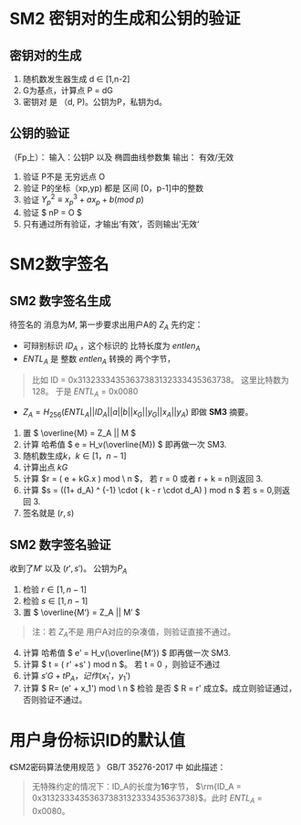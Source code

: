 # SM2 密钥对的生成和公钥的验证
## 密钥对的生成
1. 随机数发生器生成 d ∈ [1,n-2]
2. G为基点，计算点 P = dG
3. 密钥对 是 （d, P)。公钥为P，私钥为d。

## 公钥的验证
（Fp上）：
输入：公钥P 以及 椭圆曲线参数集
输出： 有效/无效

1. 验证 P不是 无穷远点 O
2. 验证 P的坐标（xp,yp) 都是 区间 [0，p-1]中的整数
3. 验证 $Y_p^{2}  \equiv x_p^{3} + a x_p + b (mod \ p)$
4. 验证 $ nP = O $
5. 只有通过所有验证，才输出‘有效’，否则输出’无效‘

# SM2数字签名
## SM2 数字签名生成 
待签名的 消息为$M$,  第一步要求出用户A的 $Z_A$
先约定：
- 可辩别标识 $ID_A$ ，这个标识的 比特长度为 $entlen_A$
- $ENTL_A$ 是 整数  $entlen_A$  转换的 两个字节，
> 比如 ID = 0x31323334353637383132333435363738。 这里比特数为128。
于是 $ENTL_A$ = 0x0080


- $Z_A  = H_{256}(ENTL _A|| ID_A || a || b || x_G || y_G|| x_A || y_A )$ 即做 **SM3** 摘要。
1. 置 $ \overline{M} = Z_A || M $ 
2. 计算 哈希值 $ e = H_v(\overline{M}) $ 即再做一次 SM3.
3. 随机数生成$k，k ∈ [1，n-1]$
4. 计算出点 $kG$
5. 计算 $r = ( e + kG.x ) mod \ n $， 若 r = 0 或者 r + k = n则返回 3.
6. 计算  $s = ((1+ d_A) ^ {-1} \cdot  ( k - r \cdot d_A) ) mod n $ 若 s = 0,则返回 3.
7. 签名就是 $(r,s)$

## SM2 数字签名验证 
收到了$M'$ 以及 $(r',s')$。 公钥为$P_A$
1. 检验 $r ∈ [1,n-1]$
2. 检验 $s ∈ [1,n-1]$
3. 置  $ \overline{M‘} = Z_A || M’ $ 
> 注：若 $Z_A$不是 用户A对应的杂凑值，则验证直接不通过。
4. 计算 哈希值 $ e’ = H_v(\overline{M‘}) $ 即再做一次 SM3.
5. 计算 $ t = ( r' +s' ) mod n $。 若 t = 0 ，则验证不通过
6. 计算 $s'G  + t P_A，记作(x_1'，y_1')$
7. 计算 $ R= (e' + x_1') mod \ n $ 检验 是否 $ R = r' 成立$。成立则验证通过，否则验证不通过。

# 用户身份标识ID的默认值
《SM2密码算法使用规范 》 GB/T 35276-2017 中 如此描述：
> 无特殊约定的情况下：ID_A的长度为**16**字节，
$\rm{ID_A  = 0x31323334353637383132333435363738}$。此时 $ENTL_A$ = 0x0080。

